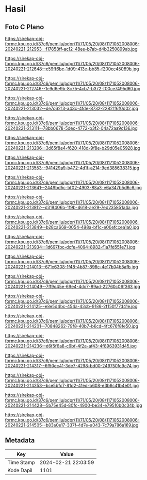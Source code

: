 # Hasil

## Foto C Plano

https://sirekap-obj-formc.kpu.go.id/37c6/pemilu/pdpr/11/71/05/20/08/1171052008006-20240221-212953--f17858ff-ac12-48ee-b7ab-d4b3250899ab.jpg

https://sirekap-obj-formc.kpu.go.id/37c6/pemilu/pdpr/11/71/05/20/08/1171052008006-20240221-212648--c59ff6bc-1d09-413e-bb85-f200cc45089b.jpg

https://sirekap-obj-formc.kpu.go.id/37c6/pemilu/pdpr/11/71/05/20/08/1171052008006-20240221-212746--1e9d6e9b-8c75-4cb7-b372-f00ce7495d60.jpg

https://sirekap-obj-formc.kpu.go.id/37c6/pemilu/pdpr/11/71/05/20/08/1171052008006-20240221-213032--de7c6213-a43c-4fde-8732-22821f6f0d02.jpg

https://sirekap-obj-formc.kpu.go.id/37c6/pemilu/pdpr/11/71/05/20/08/1171052008006-20240221-213111--78bb0678-5dec-4772-b3f2-04a72aa9c136.jpg

https://sirekap-obj-formc.kpu.go.id/37c6/pemilu/pdpr/11/71/05/20/08/1171052008006-20240221-213206--3d65f8e4-f620-418d-9f8e-b29d05e05928.jpg

https://sirekap-obj-formc.kpu.go.id/37c6/pemilu/pdpr/11/71/05/20/08/1171052008006-20240221-213553--941429a9-b472-4d1f-a214-9ed385638315.jpg

https://sirekap-obj-formc.kpu.go.id/37c6/pemilu/pdpr/11/71/05/20/08/1171052008006-20240221-213641--2449bd5c-bf02-4903-88a3-e6a347b5d6c6.jpg

https://sirekap-obj-formc.kpu.go.id/37c6/pemilu/pdpr/11/71/05/20/08/1171052008006-20240221-213812--d318406b-1f9b-4618-ae29-7ed235851a4a.jpg

https://sirekap-obj-formc.kpu.go.id/37c6/pemilu/pdpr/11/71/05/20/08/1171052008006-20240221-213849--b28ca669-0054-498a-bf1c-e00efccea1a0.jpg

https://sirekap-obj-formc.kpu.go.id/37c6/pemilu/pdpr/11/71/05/20/08/1171052008006-20240221-213934--1d697fbc-dcfe-4064-8982-f1a7fd551e71.jpg

https://sirekap-obj-formc.kpu.go.id/37c6/pemilu/pdpr/11/71/05/20/08/1171052008006-20240221-214013--671c6308-1f48-4b87-898c-4e17b04b5afb.jpg

https://sirekap-obj-formc.kpu.go.id/37c6/pemilu/pdpr/11/71/05/20/08/1171052008006-20240221-214049--7ff9c45e-69e4-4dc7-89ad-22760c06f363.jpg

https://sirekap-obj-formc.kpu.go.id/37c6/pemilu/pdpr/11/71/05/20/08/1171052008006-20240221-214125--e8e5d4bc-454a-43cb-9186-2f150f77d41e.jpg

https://sirekap-obj-formc.kpu.go.id/37c6/pemilu/pdpr/11/71/05/20/08/1171052008006-20240221-214201--70848262-79f8-40b7-b6cd-4fc676f8fe50.jpg

https://sirekap-obj-formc.kpu.go.id/37c6/pemilu/pdpr/11/71/05/20/08/1171052008006-20240221-214236--d6f5f6a8-c9bf-4f2a-af43-4f8963931d45.jpg

https://sirekap-obj-formc.kpu.go.id/37c6/pemilu/pdpr/11/71/05/20/08/1171052008006-20240221-214317--6f50ec41-3de7-4298-bd00-249750fc9c74.jpg

https://sirekap-obj-formc.kpu.go.id/37c6/pemilu/pdpr/11/71/05/20/08/1171052008006-20240221-214353--bce5bfc7-81d2-41ed-b608-e3b9c41b4e01.jpg

https://sirekap-obj-formc.kpu.go.id/37c6/pemilu/pdpr/11/71/05/20/08/1171052008006-20240221-214428--5b75e45d-80fc-4900-be34-e79510b0c34b.jpg

https://sirekap-obj-formc.kpu.go.id/37c6/pemilu/pdpr/11/71/05/20/08/1171052008006-20240221-214505--b83a0e17-337f-4d7e-a043-7c79a786a169.jpg


## Metadata

| Key        | Value               |
| ---------- | ------------------- |
| Time Stamp | 2024-02-21 22:03:59 |
| Kode Dapil | 1101                |



